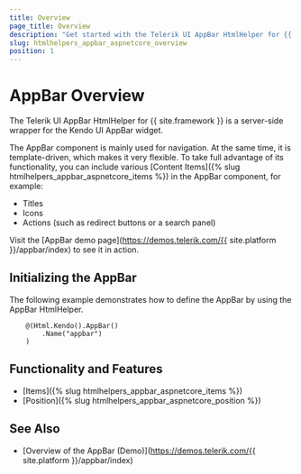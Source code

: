 ```yaml
---
title: Overview
page_title: Overview
description: "Get started with the Telerik UI AppBar HtmlHelper for {{ site.framework }}, and learn how to initialize the component."
slug: htmlhelpers_appbar_aspnetcore_overview
position: 1
---
```


# AppBar Overview

The Telerik UI AppBar HtmlHelper for {{ site.framework }} is a server-side wrapper for the Kendo UI AppBar widget.

The AppBar component is mainly used for navigation. At the same time, it is template-driven, which makes it very flexible. To take full advantage of its functionality, you can include various [Content Items]({% slug htmlhelpers_appbar_aspnetcore_items %}) in the AppBar component, for example:
* Titles
* Icons
* Actions (such as redirect buttons or a search panel)

Visit the [AppBar demo page](https://demos.telerik.com/{{ site.platform }}/appbar/index) to see it in action.

## Initializing the AppBar

The following example demonstrates how to define the AppBar by using the AppBar HtmlHelper.

```Razor
    @(Html.Kendo().AppBar()
        .Name("appbar")
    )
```

## Functionality and Features

* [Items]({% slug htmlhelpers_appbar_aspnetcore_items %})
* [Position]({% slug htmlhelpers_appbar_aspnetcore_position %})

## See Also

* [Overview of the AppBar (Demo)](https://demos.telerik.com/{{ site.platform }}/appbar/index)
